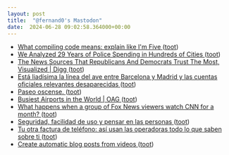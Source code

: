 ```yaml
---
layout: post
title:  "@fernand0's Mastodon"
date:  2024-06-28 09:02:58.364000+00:00
---
```

*  [What compiling code means: explain like I'm Five ](https://dev.to/arikaturika/code-compiling-explain-like-im-five-4mk) ([toot](https://mastodon.social/@fernand0/112693436636495905))
*  [We Analyzed 29 Years of Police Spending in Hundreds of Cities ](https://slate.com/news-and-politics/2022/04/increased-police-spending-leads-to-more-misdemeanor-arrests.htm) ([toot](https://mastodon.social/@fernand0/112693387012256199))
*  [The News Sources That Republicans And Democrats Trust The Most, Visualized \| Digg ](https://digg.com/above-the-fold/link/usa-democrats-and-republican-difference-in-news-source-and-trust-poll-yougov-economist-CxPpgzyW8) ([toot](https://mastodon.social/@fernand0/112691630139590035))
*  [Está liadísima la línea del ave entre Barcelona y Madrid y las cuentas oficiales relevantes desaparecidas ](https://mastodon.social/@fernand0/112690073018182169) ([toot](https://mastodon.social/@fernand0/112690073018182169))
*  [Paseo oscense. ](https://avecesunafoto.wordpress.com/2024/06/27/paseo-oscense) ([toot](https://mastodon.social/@fernand0/112689752022296537))
*  [Busiest Airports in the World \| OAG ](https://www.oag.com/busiest-airports-worl) ([toot](https://mastodon.social/@fernand0/112689714876801487))
*  [What happens when a group of Fox News viewers watch CNN for a month? ](https://www.theguardian.com/media/2022/apr/11/fox-news-viewers-watch-cnn-stud) ([toot](https://mastodon.social/@fernand0/112689610740957615))
*  [Seguridad, facilidad de uso y pensar en las personas ](http://fernand0.github.io//ciberseguridad-usabilidad-economia) ([toot](https://mastodon.social/@fernand0/112689431974178156))
*  [Tu otra factura de teléfono: así usan las operadoras todo lo que saben sobre ti ](https://www.elconfidencial.com/tecnologia/2022-04-08/datos-personales-operadores-fibras-movil_3405245) ([toot](https://mastodon.social/@fernand0/112689274919458457))
*  [Create automatic blog posts from videos ](https://dev.to/karinakato/create-automatic-blog-posts-from-videos-1c6) ([toot](https://mastodon.social/@fernand0/112689039672136799))
